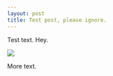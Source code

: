```yaml
---
layout: post
title: Test post, please ignore.
---
```


Test text. Hey.

![]({{site.baseurl}}/images/404.jpg)

<!--more-->

More text.
